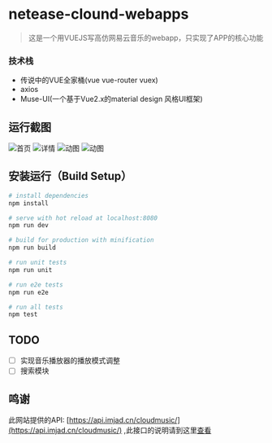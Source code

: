 ﻿# netease-clound-webapps

> 这是一个用VUEJS写高仿网易云音乐的webapp，只实现了APP的核心功能


### 技术栈
- 传说中的VUE全家桶(vue vue-router vuex)
- axios
- Muse-UI(一个基于Vue2.x的material design 风格UI框架)

## 运行截图
![首页](https://github.com/javaSwing/NeteaseCloudWebApp/raw/master/screenshots/1.png)
![详情](https://github.com/javaSwing/NeteaseCloudWebApp/raw/master/screenshots/2.png)
![动图](https://github.com/javaSwing/NeteaseCloudWebApp/raw/master/screenshots/3.gif)
![动图](https://github.com/javaSwing/NeteaseCloudWebApp/raw/master/screenshots/4.gif)

## 安装运行（Build Setup）

``` bash
# install dependencies
npm install

# serve with hot reload at localhost:8080
npm run dev

# build for production with minification
npm run build

# run unit tests
npm run unit

# run e2e tests
npm run e2e

# run all tests
npm test
```

## TODO

- [ ]  实现音乐播放器的播放模式调整
- [ ]  搜索模块

## 鸣谢

此网站提供的API: [https://api.imjad.cn/cloudmusic/](https://api.imjad.cn/cloudmusic/) ,此接口的说明请到这里[查看](https://api.imjad.cn/cloudmusic/index.html)


